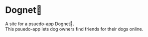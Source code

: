 # Dognet🐶

A site for a psuedo-app Dognet🐶.<br>
This psuedo-app lets dog owners find friends for their dogs online.
